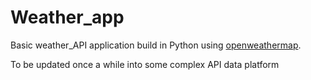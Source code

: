# Weather_app
Basic weather_API application build in Python using [openweathermap](https://openweathermap.org/).

To be updated once a while into some complex API data platform
